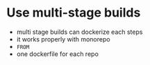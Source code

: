 # Use multi-stage builds

- multi stage builds can dockerize each steps
- it works properly with monorepo
- `FROM`
- one dockerfile for each repo
